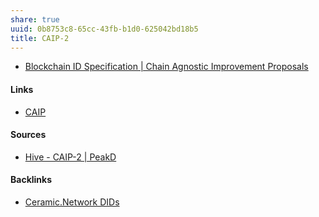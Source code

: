 ```yaml
---
share: true
uuid: 0b8753c8-65cc-43fb-b1d0-625042bd18b5
title: CAIP-2
---
```

* [Blockchain ID Specification | Chain Agnostic Improvement Proposals](https://chainagnostic.org/CAIPs/caip-2)

#### Links

* [CAIP](../e8dc08eb-86e8-4ec2-b8eb-b147fd2390de)

#### Sources

* [Hive - CAIP-2 | PeakD](https://peakd.com/hive/@stoodkev/hive-caip-2)

#### Backlinks

* [Ceramic.Network DIDs](/a6adad92-90cd-40a9-bd97-9fed63887989)